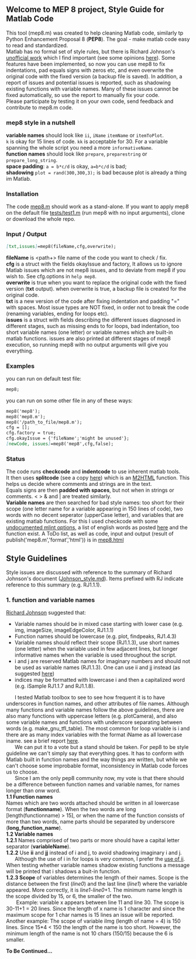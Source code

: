 ## Welcome to MEP 8 project, Style Guide for Matlab Code
This tool (mep8.m) was created to help cleaning Matlab code, similarly tp Python Enhancement Proposal 8 (**PEP8**).
 The goal - make matlab code easy to read and standardized.  
Matlab has no formal set of style rules, but there is Richard Johnson's [unofficial work](http://www.datatool.com/downloads/matlab_style_guidelines.pdf) which I find important (see some opinions [here](https://stackoverflow.com/questions/17453244/modern-matlab-codestyle-what-is-missing)). Some features have been implemented, so now you can use mep8 to fix indentations, pad equals signs with zeros etc, and even overwrite the original code with the fixed version (a backup file is saved). In addition, a report of issues and potential issues is reported, such as shadowing existing functions with variable names. Many of these issues cannot be fixed automatically, so use the report to manually fix your code.   
Please participate by testing it on your own code, send feedback and contribute to mep8.m code.
  
### mep8 style in a nutshell
**variable names** should look like `ii`, `iName` `itemName` or `itemToPlot`.  
`k` is okay for 15 lines of code. `kk` is acceptable for 30. For a variable spanning the whole script you need a more `informativeName`.  
**function names** should look like `prepare`, `preparestring` or `prepare_long_string`.  
**space padding**: `a = b*c/d` is okay,  `a=b*c/d` is bad;  
**shadowing** `plot = rand(300,300,3);` is bad because plot is already a thing im Matlab.

### Installation
The code [mep8.m](https://github.com/yuval-harpaz/mep8/blob/master/mep8.m) should work as a stand-alone. If you want to apply mep8 on the default file [tests/test1.m](https://github.com/yuval-harpaz/mep8/blob/master/tests/test1.m) (run mep8 with no input arguments), clone or download the whole repo.  

### Input / Output
```markdown
[txt,issues]=mep8(fileName,cfg,overwrite);
```
**fileName** is <path+> file name of the code you want to check / fix.  
**cfg** is a struct with the fields okayIssue and factory, It allows us to ignore Matlab issues which are not mep8 issues, and to deviate from mep8 if you wish to. See cfg.options in `help mep8`.  
**overwrite** is true when you want to replace the original code with the fixed version (**txt** output). when overwrite is true, a backup file is created for the original code.  
**txt** is a new version of the code after fixing indentation and padding "=" with spaces. Most issue types are NOT fixed, in order not to break the code (renaming variables, ending for loops etc).  
**issues** is a struct with fields describing the different issues diagnosed in different stages, such as missing ends to for loops, bad indentation, too short variable names (one letter) or variable names which are built-in matlab functions. issues are also printed at different stages of mep8 execution, so running mep8 with no output arguments will give you everything.


### Examples
you can run on default test file:
```markdown
mep8;
```
you can run on some other file in any of these ways:
```markdown
mep8('mep8');
mep8('mep8.m');
mep8('/path_to_file/mep8.m');
cfg = [];
cfg.factory = true;
cfg.okayIssue = {'fileName';'might be unused'};
[newCode, issues]=mep8('mep8',cfg,false);
```
### Status
The code runs **checkcode** and **indentcode** to use inherent matlab tools.  
It then uses **splitcode** (see a copy [here](https://github.com/pdollar/toolbox/blob/master/external/m2html/private/splitcode.m)) which is an [M2HTML](https://www.artefact.tk/software/matlab/m2html/) function. This helps us decide where comments and strings are in the text.  
Equals signs are then **padded with spaces**, but not when in strings or comments. < > & and | are treated similarly.  
**Variable names** are then searched for bad style names: too short for their scope (one letter name for a variable appearing in 150 lines of code), two words with no decent seperator (upperCase letter), and variables that are existing matlab functions. For this I used checkcode with some [undocumented mlint options](http://undocumentedmatlab.com/blog/parsing-mlint-code-analyzer-output), a list of english words as posted [here](https://raw.githubusercontent.com/first20hours/google-10000-english/master/google-10000-english.txt) and the function exist.
A ToDo list, as well as code, input and output (result of publish('mep8.m','format','html')) is in [mep8.html](https://yuval-harpaz.github.io/mep8/html/mep8.html)

## Style Guidelines
Style issues are discussed with reference to the summary of Richard Johnson's document ([Johnson_style.md](https://github.com/yuval-harpaz/mep8/blob/master/Johnson_style.md)). Items prefixed with RJ indicate reference to this summary (e.g. RJ1.1.1).  
### 1. function and variable names
[Richard Johnson](http://www.datatool.com/downloads/matlab_style_guidelines.pdf) suggested that:
* Variable names should be in mixed case starting with lower case (e.g. img, imageSize, imageEdgeColor, RJ1.1.1)
* Function names should be lowercase (e.g. plot, findpeaks, RJ1.4.3)
* Variable names should reflect their scope (RJ1.1.3), use short names (one letter) when the variable used in few adjacent lines, but longer informative names when the variable is used throughout the script.
* i and j are reserved Matlab names for imaginary numbers and should not be used as variable names (RJ1.1.3). One can use ii and jj instead (as suggested [here](https://stackoverflow.com/questions/14790740/using-i-and-j-as-variables-in-matlab))
* indices may be formatted with lowercase i and then a capitalized word (e.g. iSample RJ1.1.7 and RJ1.1.8).  

&nbsp;&nbsp;&nbsp;&nbsp;&nbsp;&nbsp;I tested Matlab toolbox to see to see how frequent it is to have underscores in function names, and other attributes of file names. Although many functions and variable names follow the above guidelines, there are also many functions with uppercase letters  (e.g. plotCamera), and also some variable names and functions with underscore separating between words (e.g. make_gnu_tfl_table). The most common for loop variable is i and there are as many index variables with the format iName as all lowercase iname. see a brief report [here](https://yuval-harpaz.github.io/mep8/html/statistics.html).  
&nbsp;&nbsp;&nbsp;&nbsp;&nbsp;&nbsp;We can put it to a vote but a stand should be taken. For pep8 to be style guideline we can't simply say that everything goes. It has to conform with Matlab built in function names and the way things are written, but while we can't choose some improbable format, inconsistency in Matlab code forces us to choose.  
&nbsp;&nbsp;&nbsp;&nbsp;&nbsp;&nbsp;Since I am the only pep8 community now, my vote is that there should be a difference between function names and variable names, for names longer than onw word.  
**1.1 Function names**  
Names which are two words attached should be written in all lowercase format (**functionname**). When the two words are long [length(functionname) > 15], or when the name of the function consists of more than two words, name parts should be separated by underscore (**long_function_name**).  
**1.2 Variable names**  
**1.2.1** Names comprised of two parts or more should have a capital letter separator (**variableName**).  
**1.2.2** Use **ii** and **jj** instead of i and j, to avoid shadowing imaginary i and j.  
&nbsp;&nbsp;&nbsp;&nbsp;&nbsp;&nbsp;Although the use of i in for loops is very common, I prefer the [use of ii](https://stackoverflow.com/questions/14790740/using-i-and-j-as-variables-in-matlab). When testing whether variable names shadow existing functions a message will be printed that i shadows a buit-in function.  
**1.2.3 Scope** of variables determines the length of their names. Scope is the distance between the first (*line0*) and the last line (*line1*) where the variable appeared. More correctly, it is *line1*-*line0*+1. The minimum name length is the scope divided by 15, or 6, the smaller of the two.  
&nbsp;&nbsp;&nbsp;&nbsp;&nbsp;&nbsp; Example: variable x appears between line 11 and line 30. The scope is 30-11+1 = 20 lines. Since the length of x name is 1 character and since the maximum scope for 1 char names is 15 lines an issue will be reported.  
Another example: The scope of variable iImg (length of name = 4) is 150 lines. Since 15*4 < 150 the length of the name is too short. However, the minimum length of the name is not 10 chars (150/15) because the 6 is smaller.

**To Be Continued...**





